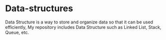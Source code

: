 # Data-structures
Data Structure is a way to store and organize data so that it can be used efficiently, My repository includes Data Structure such as Linked List, Stack, Queue, etc.

